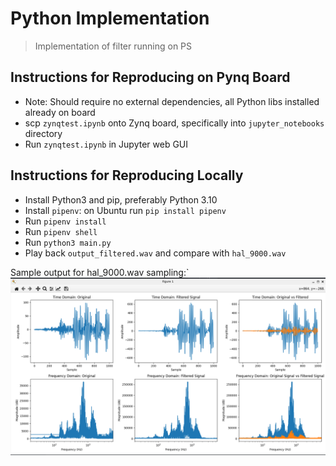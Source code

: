 # Python Implementation
> Implementation of filter running on PS

## Instructions for Reproducing on Pynq Board
- Note: Should require no external dependencies, all Python libs installed already on board
- scp `zynqtest.ipynb` onto Zynq board, specifically into `jupyter_notebooks` directory
- Run `zynqtest.ipynb` in Jupyter web GUI

## Instructions for Reproducing Locally
- Install Python3 and pip, preferably Python 3.10
- Install `pipenv`: on Ubuntu run `pip install pipenv`
- Run `pipenv install`
- Run `pipenv shell`
- Run `python3 main.py`
- Play back `output_filtered.wav` and compare with `hal_9000.wav`

Sample output for hal_9000.wav sampling:`
![zynqtest1](./hal9000_output.png)